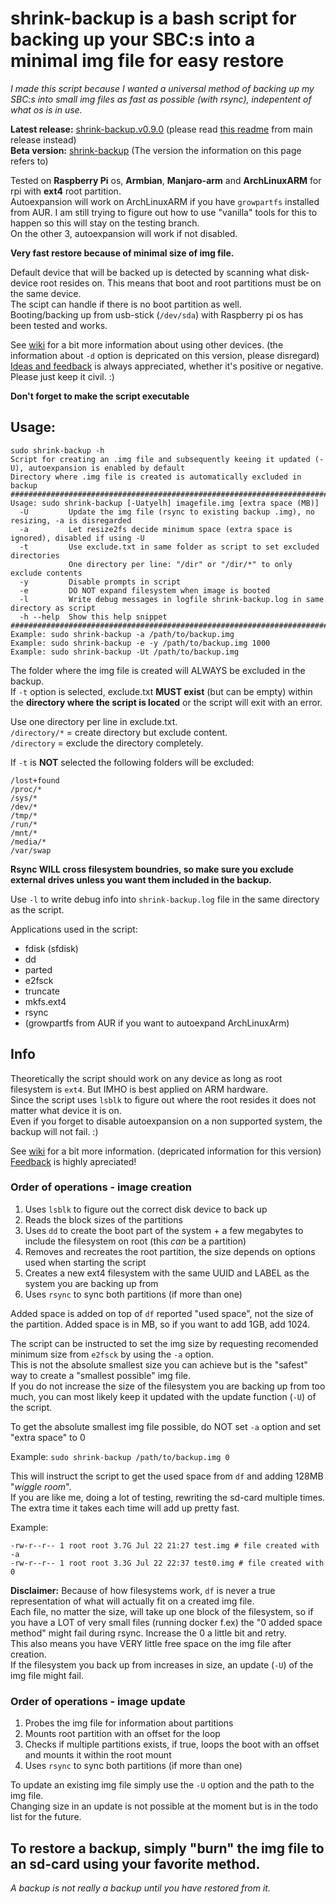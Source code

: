 # shrink-backup is a bash script for backing up your SBC:s into a minimal img file for easy restore

_I made this script because I wanted a universal method of backing up my SBC:s into small img files as fast as possible (with rsync), indepentent of what os is in use._

**Latest release:** [shrink-backup.v0.9.0](https://github.com/UnconnectedBedna/shrink-backup/releases/download/v0.9.0/shrink-backup.v0.9.0.tar.gz) (please read [this readme](https://github.com/UnconnectedBedna/shrink-backup) from main release instead)<br>
**Beta version:** [shrink-backup](https://github.com/UnconnectedBedna/shrink-backup/releases/download/v0.9.1-beta/shrink-backup.v0.9.1-beta.tar.gz) (The version the information on this page refers to)

Tested on **Raspberry Pi** os, **Armbian**, **Manjaro-arm** and **ArchLinuxARM** for rpi with **ext4** root partition.<br>
Autoexpansion will work on ArchLinuxARM if you have `growpartfs` installed from AUR. I am still trying to figure out how to use "vanilla" tools for this to happen so this will stay on the testing branch.<br>
On the other 3, autoexpansion will work if not disabled.

**Very fast restore because of minimal size of img file.**

Default device that will be backed up is detected by scanning what disk-device root resides on. This means that boot and root partitions must be on the same device.<br>
The scipt can handle if there is no boot partition as well.<br>
Booting/backing up from usb-stick (`/dev/sda`) with Raspberry pi os has been tested and works.

See [wiki](https://github.com/UnconnectedBedna/shrink-backup/wiki) for a bit more information about using other devices. (the information about `-d` option is depricated on this version, please disregard)<br>
[Ideas and feedback](https://github.com/UnconnectedBedna/shrink-backup/discussions) is always appreciated, whether it's positive or negative. Please just keep it civil. :)

**Don't forget to make the script executable**

## Usage:
```
sudo shrink-backup -h
Script for creating an .img file and subsequently keeing it updated (-U), autoexpansion is enabled by default
Directory where .img file is created is automatically excluded in backup
########################################################################
Usage: sudo shrink-backup [-Uatyelh] imagefile.img [extra space (MB)]
  -U         Update the img file (rsync to existing backup .img), no resizing, -a is disregarded
  -a         Let resize2fs decide minimum space (extra space is ignored), disabled if using -U
  -t         Use exclude.txt in same folder as script to set excluded directories
             One directory per line: "/dir" or "/dir/*" to only exclude contents
  -y         Disable prompts in script
  -e         DO NOT expand filesystem when image is booted
  -l         Write debug messages in logfile shrink-backup.log in same directory as script
  -h --help  Show this help snippet
########################################################################
Example: sudo shrink-backup -a /path/to/backup.img
Example: sudo shrink-backup -e -y /path/to/backup.img 1000
Example: sudo shrink-backup -Ut /path/to/backup.img
```

The folder where the img file is created will ALWAYS be excluded in the backup.<br>
If `-t` option is selected, exclude.txt **MUST exist** (but can be empty) within the **directory where the script is located** or the script will exit with an error.

Use one directory per line in exclude.txt.<br>
`/directory/*` = create directory but exclude content.<br>
`/directory` = exclude the directory completely.

If `-t` is **NOT** selected the following folders will be excluded:
```
/lost+found
/proc/*
/sys/*
/dev/*
/tmp/*
/run/*
/mnt/*
/media/*
/var/swap
```

**Rsync WILL cross filesystem boundries, so make sure you exclude external drives unless you want them included in the backup.**

Use `-l` to write debug info into `shrink-backup.log` file in the same directory as the script.

Applications used in the script:
- fdisk (sfdisk)
- dd
- parted
- e2fsck
- truncate
- mkfs.ext4
- rsync
- (growpartfs from AUR if you want to autoexpand ArchLinuxArm)

## Info

Theoretically the script should work on any device as long as root filesystem is `ext4`. But IMHO is best applied on ARM hardware.<br>
Since the script uses `lsblk` to figure out where the root resides it does not matter what device it is on.<br>
Even if you forget to disable autoexpansion on a non supported system, the backup will not fail. :)

See [wiki](https://github.com/UnconnectedBedna/shrink-backup/wiki) for a bit more information. (depricated information for this version)<br>
[Feedback](https://github.com/UnconnectedBedna/shrink-backup/discussions) is highly apreciated!<br>

### Order of operations - image creation
1. Uses `lsblk` to figure out the correct disk device to back up
2. Reads the block sizes of the partitions
3. Uses `dd` to create the boot part of the system + a few megabytes to include the filesystem on root (this *can* be a partition)
4. Removes and recreates the root partition, the size depends on options used when starting the script
5. Creates a new ext4 filesystem with the same UUID and LABEL as the system you are backing up from
6. Uses `rsync` to sync both partitions (if more than one)

Added space is added on top of `df` reported "used space", not the size of the partition. Added space is in MB, so if you want to add 1GB, add 1024.

The script can be instructed to set the img size by requesting recomended minimum size from `e2fsck` by using the `-a` option.<br>
This is not the absolute smallest size you can achieve but is the "safest" way to create a "smallest possible" img file.<br>
If you do not increase the size of the filesystem you are backing up from too much, you can most likely keep it updated with the update function (`-U`) of the script.

To get the absolute smallest img file possible, do NOT set `-a` option and set "extra space" to 0

Example: `sudo shrink-backup /path/to/backup.img 0`

This will instruct the script to get the used space from `df` and adding 128MB "*wiggle room*".<br>
If you are like me, doing a lot of testing, rewriting the sd-card multiple times. The extra time it takes each time will add up pretty fast.

Example:
```
-rw-r--r-- 1 root root 3.7G Jul 22 21:27 test.img # file created with -a
-rw-r--r-- 1 root root 3.3G Jul 22 22:37 test0.img # file created with 0
```

**Disclaimer:**
Because of how filesystems work, `df` is never a true representation of what will actually fit on a created img file.<br>
Each file, no matter the size, will take up one block of the filesystem, so if you have a LOT of very small files (running docker f.ex) the "0 added space method" might fail during rsync. Increase the 0 a little bit and retry.<br>
This also means you have VERY little free space on the img file after creation.<br>
If the filesystem you back up from increases in size, an update (`-U`) of the img file might fail.

### Order of operations - image update
1. Probes the img file for information about partitions
2. Mounts root partition with an offset for the loop
3. Checks if multiple partitions exists, if true, loops the boot with an offset and mounts it within the root mount
4. Uses `rsync` to sync both partitions (if more than one)

To update an existing img file simply use the `-U` option and the path to the img file.<br>
Changing size in an update is not possible at the moment but is in the todo list for the future.

## To restore a backup, simply "burn" the img file to an sd-card using your favorite method.

*A backup is not really a backup until you have restored from it.*
